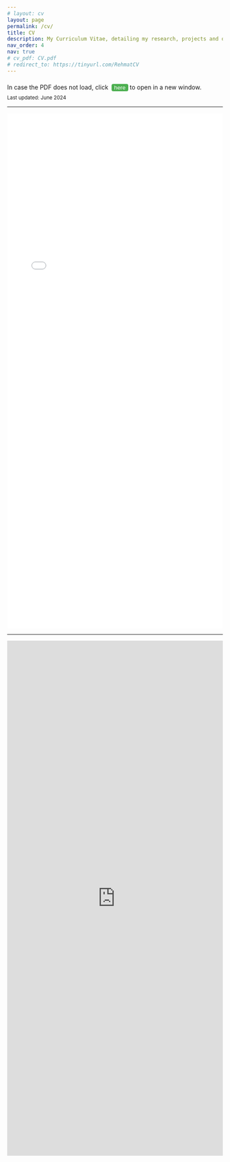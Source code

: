 ```yaml
---
# layout: cv
layout: page
permalink: /cv/
title: CV
description: My Curriculum Vitae, detailing my research, projects and other experiences.
nav_order: 4
nav: true
# cv_pdf: CV.pdf
# redirect_to: https://tinyurl.com/RehmatCV
---
```


<!-- https://drive.google.com/file/d/1n66AEPDVcZ9SJzgoBOQiw0sut9mPGPVR/view?usp=share_link -->
<div class="tba">
In case the PDF does not load, click &nbsp;<button onclick="window.open('https://tinyurl.com/RehmatCV')" class="greenbutton">here</button> to open in a new window.
</div>


<div class="tba"><small>Last updated: June 2024</small></div>
<hr>
<embed src="../assets/pdf/CV.pdf" width="100%" height="1200px" type="application/pdf">
<hr>

<embed src="https://drive.google.com/file/d/1n66AEPDVcZ9SJzgoBOQiw0sut9mPGPVR" width="100%" height="1200px" type="application/pdf">

<!-- <iframe
    src="https://drive.google.com/viewerng/viewer?embedded=true&url=https://drive.google.com/file/d/1n66AEPDVcZ9SJzgoBOQiw0sut9mPGPVR/view#toolbar=0&scrollbar=0"
    frameBorder="0"
    scrolling="auto"
    height="100%"
    width="100%"
></iframe> -->

<!-- <embed src="assets/pdf/CV.pdf" width="100%" height="100%" 
 type="application/pdf"> -->
 <!-- <object data="assets/pdf/CV.pdf" type="application/pdf" style="height: 800px; max-width: 56rem; width: 100%;" aria-label="Curriculum Vitae">
</object> -->

<!-- <embed src="https://drive.google.com/file/d/1n66AEPDVcZ9SJzgoBOQiw0sut9mPGPVR/view" width="500" height="1200"> -->

<style>
.greenbutton {
  background-color: #4CAF50;
  color: white;
  /* padding: 14px 20px; */
  margin: 8px 0;
  border: none;
  border-radius: 4px;
  cursor: pointer;
}

.greenbutton:hover {
  background-color: #45a049;
}
</style>